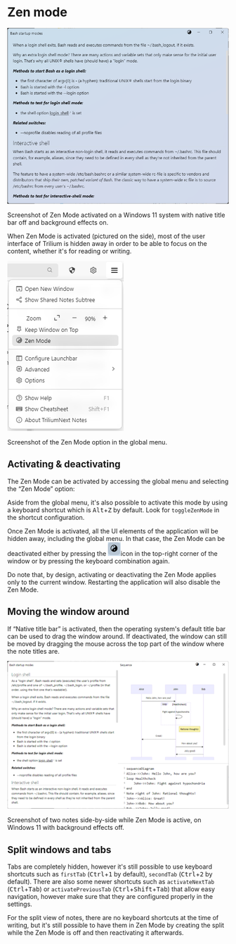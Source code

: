 # Zen mode
![](3_Zen%20mode_image.png)

Screenshot of Zen Mode activated on a Windows 11 system with native title bar off and background effects on.

When Zen Mode is activated (pictured on the side), most of the user interface of Trilium is hidden away in order to be able to focus on the content, whether it's for reading or writing.

![](2_Zen%20mode_image.png)

Screenshot of the Zen Mode option in the global menu.

## Activating & deactivating

The Zen Mode can be activated by accessing the global menu and selecting the “Zen Mode” option:

Aside from the global menu, it's also possible to activate this mode by using a keyboard shortcut which is <kbd>Alt</kbd>+<kbd>Z</kbd> by default. Look for `toggleZenMode` in the shortcut configuration.

Once Zen Mode is activated, all the UI elements of the application will be hidden away, including the global menu. In that case, the Zen Mode can be deactivated either by pressing the ![](Zen%20mode_image.png)icon in the top-right corner of the window or by pressing the keyboard combination again.

Do note that, by design, activating or deactivating the Zen Mode applies only to the current window. Restarting the application will also disable the Zen Mode.

## Moving the window around

If “Native title bar” is activated, then the operating system's default title bar can be used to drag the window around. If deactivated, the window can still be moved by dragging the mouse across the top part of the window where the note titles are.

![](1_Zen%20mode_image.png)

Screenshot of two notes side-by-side while Zen Mode is active, on Windows 11 with background effects off.

## Split windows and tabs

Tabs are completely hidden, however it's still possible to use keyboard shortcuts such as `firstTab` (<kbd>Ctrl</kbd>+<kbd>1</kbd> by default), `secondTab` (<kbd>Ctrl</kbd>+<kbd>2</kbd> by default). There are also some newer shortcuts such as `activateNextTab` (<kbd>Ctrl</kbd>+<kbd>Tab</kbd>) or `activatePreviousTab` (<kbd>Ctrl</kbd>+<kbd>Shift</kbd>+<kbd>Tab</kbd>) that allow easy navigation, however make sure that they are configured properly in the settings.

For the split view of notes, there are no keyboard shortcuts at the time of writing, but it's still possible to have them in Zen Mode by creating the split while the Zen Mode is off and then reactivating it afterwards.